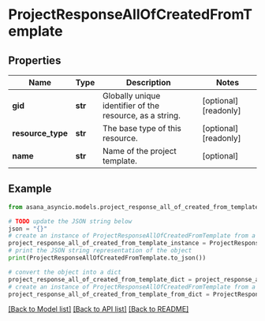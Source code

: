 # ProjectResponseAllOfCreatedFromTemplate


## Properties

Name | Type | Description | Notes
------------ | ------------- | ------------- | -------------
**gid** | **str** | Globally unique identifier of the resource, as a string. | [optional] [readonly] 
**resource_type** | **str** | The base type of this resource. | [optional] [readonly] 
**name** | **str** | Name of the project template. | [optional] 

## Example

```python
from asana_asyncio.models.project_response_all_of_created_from_template import ProjectResponseAllOfCreatedFromTemplate

# TODO update the JSON string below
json = "{}"
# create an instance of ProjectResponseAllOfCreatedFromTemplate from a JSON string
project_response_all_of_created_from_template_instance = ProjectResponseAllOfCreatedFromTemplate.from_json(json)
# print the JSON string representation of the object
print(ProjectResponseAllOfCreatedFromTemplate.to_json())

# convert the object into a dict
project_response_all_of_created_from_template_dict = project_response_all_of_created_from_template_instance.to_dict()
# create an instance of ProjectResponseAllOfCreatedFromTemplate from a dict
project_response_all_of_created_from_template_from_dict = ProjectResponseAllOfCreatedFromTemplate.from_dict(project_response_all_of_created_from_template_dict)
```
[[Back to Model list]](../README.md#documentation-for-models) [[Back to API list]](../README.md#documentation-for-api-endpoints) [[Back to README]](../README.md)


